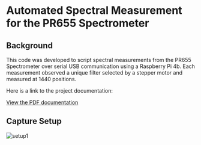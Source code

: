 # Automated Spectral Measurement for the PR655 Spectrometer 
## Background
This code was developed to script spectral measurements from the PR655 Spectrometer over serial USB communication using a Raspberry Pi 4b. Each measurement observed a unique filter selected by a stepper motor and measured at 1440 positions.

Here is a link to the project documentation:

[View the PDF documentation](Senior_Capstone__Polarization_Dispersion_for_Imaging_Spectrometry.pdf)

## Capture Setup
![setup1](https://github.com/user-attachments/assets/d93e7437-5dca-4ab9-9a43-9e4ac22eba9b)
